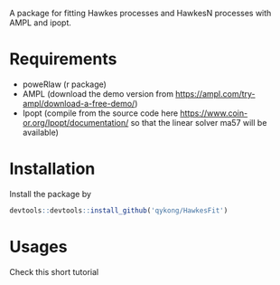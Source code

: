 A package for fitting Hawkes processes and HawkesN processes with AMPL and ipopt.

# Requirements
 - poweRlaw (r package)
 - AMPL (download the demo version from https://ampl.com/try-ampl/download-a-free-demo/)
 - Ipopt (compile from the source code here https://www.coin-or.org/Ipopt/documentation/ so that the linear solver ma57 will be available)
 
# Installation
Install the package by
```R
devtools::devtools::install_github('qykong/HawkesFit')
```

# Usages
Check this short tutorial

